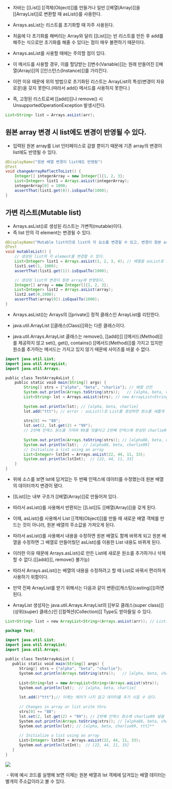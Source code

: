 - 자바는 [[List]] [[객체(Object)]]를 만들거나 일반 [[배열(Array)]]을 [[ArrayList]]로 변환할 때 asList()를 사용한다.

- Arrays.asList는 리스트를 초기화할 때 자주 사용된다.
- 처음에 다 초기화를 해버리는 Array와 달리 [[List]]는 빈 리스트를 만든 후 add를 해주는 식으로만 초기화를 해줄 수 있다는 점이 매우 불편하기 때문이다.

- Arrays.asList를 사용할 때에는 주의할 점이 있다.
- 이 메서드를 사용할 경우, 이를 할당받는 [[변수(Variable)]]는 원래 만들어진 [[배열(Array)]]의 [[인스턴스(Instance)]]를 가리킨다.
- 이런 이유 때문에 위의 방법으로 초기화된 리스트는 ArrayList의 특성(변경이 자유로운)을 갖지 못한다.(따라서 add() 메서드를 사용하지 못한다.)
- 즉, 고정된 리스트로써 [[add()]]나 remove() 시 UnsupportedOperationException 발생시킨다.



```java
List<String> list = Arrays.asList(arr);
```


## 원본 array 변경 시 list에도 변경이 반영될 수 있다.

- 입력된 원본 array를 List 인터페이스로 감쌀 뿐이기 때문에 기존 array의 변경이 list에도 반영될 수 있다.

```java
@DisplayName("원본 배열 변경이 list에도 반영됨")
@Test
void changeArrayReflectToList() {
    Integer[] integerArray = new Integer[]{1, 2, 3};
    List<Integer> list1 = Arrays.asList(integerArray);
    integerArray[0] = 1000;
    assertThat(list1.get(0)).isEqualTo(1000);
}
```

## 가변 리스트(Mutable list)

- Arrays.asList()로 생성된 리스트는 가변적(mutable)이다.
- 즉 list 안의 각 element는 변경될 수 있다.

```java
@DisplayName("Mutable list이므로 list의 각 요소를 변경할 수 있고, 변경이 원본 array에 반영됨")
@Test
void mutableList() {
    // 생성된 list의 각 element를 변경할 수 있다.
    List<Integer> list1 = Arrays.asList(1, 2, 3, 4); // 배열을 asList로 초기화
    list1.set(1, 1000);
    assertThat(list1.get(1)).isEqualTo(1000);

    // 생성된 list의 변경이 원본 array에 반영된다.
    Integer[] array = new Integer[]{1, 2, 3};
    List<Integer> list2 = Arrays.asList(array);
    list2.set(0,1000);
    assertThat(array[0]).isEqualTo(1000);
}
```

- Arrays.asList()는 Arrays의 [[private]] 정적 클래스인 ArrayList를 리턴한다. 

- java.util.ArrayList [[클래스(Class)]]와는 다른 클래스이다.
- java.util.Arrays.ArrayList 클래스는 remove(), [[add()]] [[메서드(Method)]]를 제공하지 않고 set(), get(), contains() [[메서드(Method)]]를 가지고 있지만 원소를 추가하는 메서드는 가지고 있지 않기 때문에 사이즈를 바꿀 수 없다.

```java
import java.util.List;  
import java.util.ArrayList;  
import java.util.Arrays; 

public class TestArrayAsList {  
	public static void main(String[] args) {  
		String[] strs = {"alpha", "beta", "charlie"}; // 배열 선언
		System.out.println(Arrays.toString(strs));   // [alpha, beta, charlie] 
		List<String> lst = Arrays.asList(strs); // new ArrayList<String>(); 대신에 사용
		  
		System.out.println(lst); // [alpha, beta, charlie] 
		lst.add("ttt"); // error : asList()로 List를 생성하면 원소를 새롭게 추가할 수 없음
		
		strs[0] += "88";  
		lst.set(2, lst.get(2) + "99");  
		// 2번째 인덱스 원소를 가져와 99를 덧붙이고 2번째 인덱스에 완성된 charlie99 넣음
		
		System.out.println(Arrays.toString(strs)); // [alpha88, beta, charlie99]  
		System.out.println(lst);  // [alpha88, beta, charlie99]
		// Initialize a list using an array 
		List<Integer> lstInt = Arrays.asList(22, 44, 11, 33); 
		System.out.println(lstInt);  // [22, 44, 11, 33] 
	}
}
```

- 위에 소스를 보면 lst에 담겨있는 두 번째 인덱스에 데이터를 수정했는데 원본 배열의 데이터까지 변경이 됐다.

- [[List]]는 내부 구조가 [[배열(Array)]]로 만들어져 있다. 
- 따라서 asList()를 사용해서 반환되는 [[List]]도 [[배열(Array)]]을 갖게 된다.  
  
- 이때, asList()를 사용해서 List [[객체(Object)]]를 만들 때 새로운 배열 객체를 만드는 것이 아니라, 원본 배열의 주소값을 가져오게 된다. 
- 따라서 asList()를 사용해서 내용을 수정하면 원본 배열도 함께 바뀌게 되고 원본 배열을 수정하면 그 배열로 만들어뒀던 asList()를 이용한 List 내용도 바뀌게 된다.

- 이러한 이유 때문에 Arrays.asList()로 만든 List에 새로운 원소를 추가하거나 삭제 할 수 없다.([[add()]], remove() 불가능)
- 따라서 Arrays.asList()는 배열의 내용을 수정하려고 할 때 List로 바꿔서 편리하게 사용하기 위함이다.
  
  
- 만약 진짜 ArrayList를 받기 위해서는 다음과 같이 변환([[캐스팅(casting)]])하면 된다.  
- ArrayList 생성자는 java.util.Arrays.ArrayList의 [[부모 클래스(super class)]](상위(super) 클래스)인 [[컬렉션(Collection)]] Type도 받아들일 수 있다.

```java
List<String> list = new ArrayList<String>(Arrays.asList(arr)); // List로 업캐스팅
```

```java
package Test;  

import java.util.List;  
import java.util.ArrayList;  
import java.util.Arrays;  
   
public class TestArrayAsList {  
   public static void main(String[] args) {  
      String[] strs = {"alpha", "beta", "charlie"};  
      System.out.println(Arrays.toString(strs));   // [alpha, beta, charlie]  
   
      List<String>lst = new ArrayList<String>(Arrays.asList(strs)); 
      System.out.println(lst);  // [alpha, beta, charlie]  
   
      lst.add()"ttt");// 이제는 에러가 나지 않고 데이터를 추가 시킬 수 있다.
   
      // Changes in array or list write thru  
      strs[0] += "88";  
      lst.set(2, lst.get(2) + "99"); // 2번째 인덱스 원소에 charlie99 넣음  
      System.out.println(Arrays.toString(strs)); // [alpha88, beta, charlie]
      System.out.println(lst); // [alpha, beta, charlie99, ttt]**  
   
      // Initialize a list using an array  
      List<Integer> lstInt = Arrays.asList(22, 44, 11, 33);  
      System.out.println(lstInt);  // [22, 44, 11, 33]  
   }  
}  
```

![](https://mblogthumb-phinf.pstatic.net/MjAxNzExMTVfNDYg/MDAxNTEwNjcyNjM0NDg0.-Q-Pmib7MEgYa1sNQ-PkIYFJ-7-z2-D4l2BcmCA8ScYg.r72XeY_Dk1p32rzM_Ed9Ksqb2cXWP_PTQPfrzZdL2CMg.PNG.roropoly1/2017-11-15_00%3B11%3B21.PNG?type=w800)

 - 위에 예시 코드를 실행해 보면 이제는 원본 배열과 lst 객체에 담겨있는 배열 데이터는 별개의 주소값이라고 볼 수 있다.